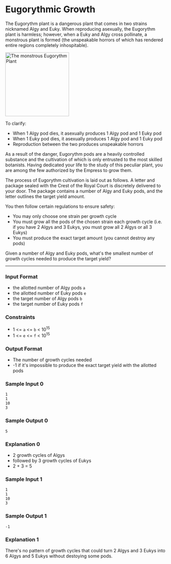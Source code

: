 # Eugorythmic Growth

The Eugorythm plant is a dangerous plant that comes in two strains nicknamed
Algy and Euky. When reproducing asexually, the Eugorythm
plant is harmless; however, when a Euky and Algy cross pollinate,
a monstrous plant is formed (the unspeakable horrors of which has rendered entire regions
completely inhospitable).

<img src="http://1.bp.blogspot.com/_NLbk7actvks/S9gMHrc8lrI/AAAAAAAAAfY/EfCgjQY840U/s1600/Predatory+Vine+2.jpg" alt="The monstrous Eugorythm Plant" height="200"/>

To clarify:

- When 1 Algy pod dies, it asexually produces 1 Algy pod and 1 Euky pod
- When 1 Euky pod dies, it asexually produces 1 Algy pod and 1 Euky pod
- Reproduction between the two produces unspeakable horrors

As a result of the danger, Eugorythm pods are a heavily controlled substance
and the cultivation of which is only entrusted to the most skilled botanists.
Having dedicated your life to the study of this peculiar plant, you are among
the few authorized by the Empress to grow them.

The process of Eugorythm cultivation is laid out as follows. A letter and package
sealed with the Crest of the Royal Court is discretely delivered to your door. The
package contains a number of Algy and Euky pods, and the letter outlines the target
yield amount.

You then follow certain regulations to ensure safety:

- You may only choose one strain per growth cycle
- You must grow all the pods of the chosen strain each growth cycle (i.e. if you
  have 2 Algys and 3 Eukys, you must grow all 2 Algys or all 3 Eukys)
- You must produce the exact target amount (you cannot destroy any pods)

Given a number of Algy and Euky pods, what's the smallest number of growth cycles
needed to produce the target yield?

------------

### Input Format

- the allotted number of Algy pods `a`
- the allotted number of Euky pods `e`
- the target number of Algy pods `b`
- the target number of Euky pods `f`

### Constraints

- 1 <= `a` <= `b` < 10<sup>15</sup>
- 1 <= `e` <= `f` < 10<sup>15</sup>

### Output Format

- The number of growth cycles needed
- -1 if it's impossible to produce the exact target yield with the allotted pods

### Sample Input 0

    1
    1
    10
    3

### Sample Output 0

    5

### Explanation 0

- 2 growth cycles of Algys
- followed by 3 growth cycles of Eukys
- 2 + 3 = 5

### Sample Input 1

    1
    1
    10
    3

### Sample Output 1

    -1

### Explanation 1

There's no pattern of growth cycles that could turn 2 Algys and 3 Eukys into
6 Algys and 5 Eukys without destoying some pods.
